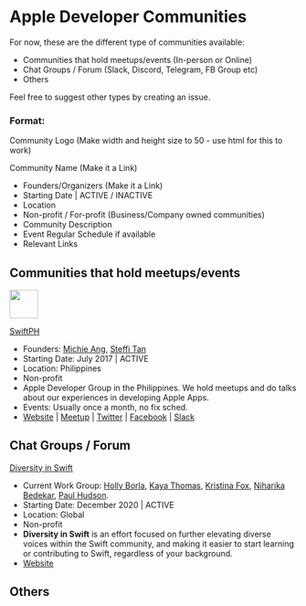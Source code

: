 # Apple Developer Communities

For now, these are the different type of communities available:
- Communities that hold meetups/events (In-person or Online)
- Chat Groups / Forum (Slack, Discord, Telegram, FB Group etc)
- Others

Feel free to suggest other types by creating an issue.

### Format: 

Community Logo (Make width and height size to 50 - use html for this to work)

Community Name (Make it a Link)
- Founders/Organizers (Make it a Link)
- Starting Date | ACTIVE / INACTIVE
- Location
- Non-profit / For-profit (Business/Company owned communities)
- Community Description
- Event Regular Schedule if available
- Relevant Links


## Communities that hold meetups/events

<img src="https://user-images.githubusercontent.com/12575688/116908188-2eb99f00-ac75-11eb-8668-794c3f581169.png" width="50" height="50">

[SwiftPH](https://swift.ph)
- Founders: [Michie Ang](https://twitter.com/michieriffic), [Steffi Tan](https://twitter.com/mistakenlyIteps)
- Starting Date: July 2017 | ACTIVE
- Location: Philippines
- Non-profit
- Apple Developer Group in the Philippines. We hold meetups and do talks about our experiences in developing Apple Apps.
- Events: Usually once a month, no fix sched.
- [Website](https://swift.ph) | [Meetup](https://meetup.com/swiftph) | [Twitter](https://twitter.com/swiftphofficial) | [Facebook](http://facebook.com/swiftphofficial) | [Slack](http://ioscoders.ph)


## Chat Groups / Forum

[Diversity in Swift](https://swift.org/diversity/#community-groups)
- Current Work Group: [Holly Borla](https://forums.swift.org/u/hborla/), [Kaya Thomas](https://forums.swift.org/u/kmt901), [Kristina Fox](https://forums.swift.org/u/kristina/), [Niharika Bedekar](https://forums.swift.org/u/niharikabedekar), [Paul Hudson](@paul_hudson).
- Starting Date: December 2020 | ACTIVE
- Location: Global
- Non-profit
- **Diversity in Swift** is an effort focused on further elevating diverse voices within the Swift community, and making it easier to start learning or contributing to Swift, regardless of your background.
- [Website](https://swift.org/diversity/#community-groups)

## Others
